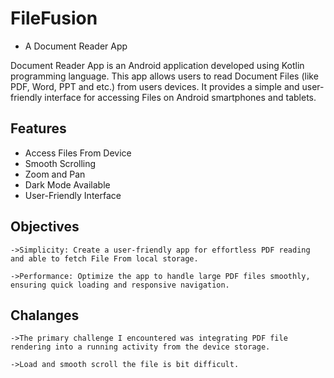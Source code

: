 
# FileFusion 
- A Document Reader App

Document Reader App is an Android application developed using Kotlin programming language. This app allows users to read Document Files (like PDF, Word, PPT and etc.)  from users devices. It provides a simple and user-friendly interface for accessing  Files on Android smartphones and tablets.
## Features

- Access Files From Device
- Smooth Scrolling
- Zoom and Pan
- Dark Mode Available
- User-Friendly Interface


## Objectives
    ->Simplicity: Create a user-friendly app for effortless PDF reading and able to fetch File From local storage.

    ->Performance: Optimize the app to handle large PDF files smoothly, ensuring quick loading and responsive navigation.
## Chalanges
    ->The primary challenge I encountered was integrating PDF file rendering into a running activity from the device storage.
    
    ->Load and smooth scroll the file is bit difficult.

